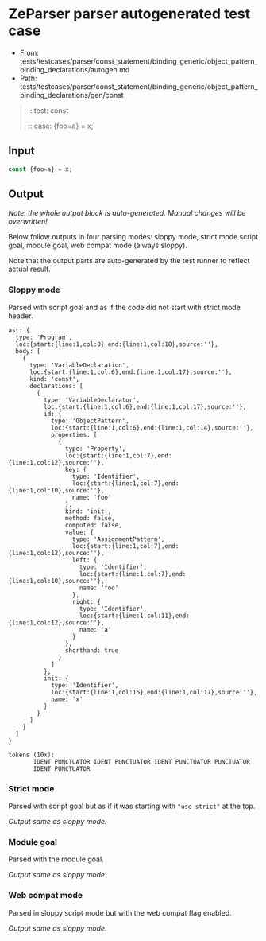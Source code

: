 # ZeParser parser autogenerated test case

- From: tests/testcases/parser/const_statement/binding_generic/object_pattern_binding_declarations/autogen.md
- Path: tests/testcases/parser/const_statement/binding_generic/object_pattern_binding_declarations/gen/const

> :: test: const
>
> :: case: {foo=a} = x;

## Input


`````js
const {foo=a} = x;
`````

## Output

_Note: the whole output block is auto-generated. Manual changes will be overwritten!_

Below follow outputs in four parsing modes: sloppy mode, strict mode script goal, module goal, web compat mode (always sloppy).

Note that the output parts are auto-generated by the test runner to reflect actual result.

### Sloppy mode

Parsed with script goal and as if the code did not start with strict mode header.

`````
ast: {
  type: 'Program',
  loc:{start:{line:1,col:0},end:{line:1,col:18},source:''},
  body: [
    {
      type: 'VariableDeclaration',
      loc:{start:{line:1,col:6},end:{line:1,col:17},source:''},
      kind: 'const',
      declarations: [
        {
          type: 'VariableDeclarator',
          loc:{start:{line:1,col:6},end:{line:1,col:17},source:''},
          id: {
            type: 'ObjectPattern',
            loc:{start:{line:1,col:6},end:{line:1,col:14},source:''},
            properties: [
              {
                type: 'Property',
                loc:{start:{line:1,col:7},end:{line:1,col:12},source:''},
                key: {
                  type: 'Identifier',
                  loc:{start:{line:1,col:7},end:{line:1,col:10},source:''},
                  name: 'foo'
                },
                kind: 'init',
                method: false,
                computed: false,
                value: {
                  type: 'AssignmentPattern',
                  loc:{start:{line:1,col:7},end:{line:1,col:12},source:''},
                  left: {
                    type: 'Identifier',
                    loc:{start:{line:1,col:7},end:{line:1,col:10},source:''},
                    name: 'foo'
                  },
                  right: {
                    type: 'Identifier',
                    loc:{start:{line:1,col:11},end:{line:1,col:12},source:''},
                    name: 'a'
                  }
                },
                shorthand: true
              }
            ]
          },
          init: {
            type: 'Identifier',
            loc:{start:{line:1,col:16},end:{line:1,col:17},source:''},
            name: 'x'
          }
        }
      ]
    }
  ]
}

tokens (10x):
       IDENT PUNCTUATOR IDENT PUNCTUATOR IDENT PUNCTUATOR PUNCTUATOR
       IDENT PUNCTUATOR
`````

### Strict mode

Parsed with script goal but as if it was starting with `"use strict"` at the top.

_Output same as sloppy mode._

### Module goal

Parsed with the module goal.

_Output same as sloppy mode._

### Web compat mode

Parsed in sloppy script mode but with the web compat flag enabled.

_Output same as sloppy mode._
